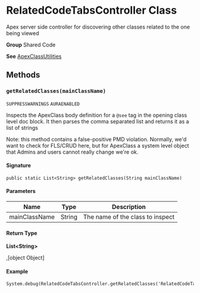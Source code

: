 # RelatedCodeTabsController Class

Apex server side controller for discovering other classes 
related to the one being viewed

**Group** Shared Code

**See** [ApexClassUtilities](ApexClassUtilities.md)

## Methods
### `getRelatedClasses(mainClassName)`

`SUPPRESSWARNINGS`
`AURAENABLED`

Inspects the ApexClass body definition for a `@see` 
tag in the opening class level doc block. It then parses the 
comma separated list and returns it as a list of strings 
 
Note: this method contains a false-positive PMD violation. 
Normally, we&#x27;d want to check for FLS/CRUD here, but for ApexClass 
a system level object that Admins and users cannot really change 
we&#x27;re ok.

#### Signature
```apex
public static List<String> getRelatedClasses(String mainClassName)
```

#### Parameters
| Name | Type | Description |
|------|------|-------------|
| mainClassName | String | The name of the class to inspect |

#### Return Type
**List&lt;String&gt;**

,[object Object]

#### Example
```apex
System.debug(RelatedCodeTabsController.getRelatedClasses('RelatedCodeTabsController'));
```